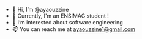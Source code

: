 - 👋 Hi, I’m @ayaouzzine
- 👀 Currently, I'm an ENSIMAG student !
- 💞️ I’m interested about software engineering
- 📫 You can reach me at ayaouzzine1@gmail.com

<!---
ayaouzzine/ayaouzzine is a ✨ special ✨ repository because its `README.md` (this file) appears on your GitHub profile.
You can click the Preview link to take a look at your changes.
--->
